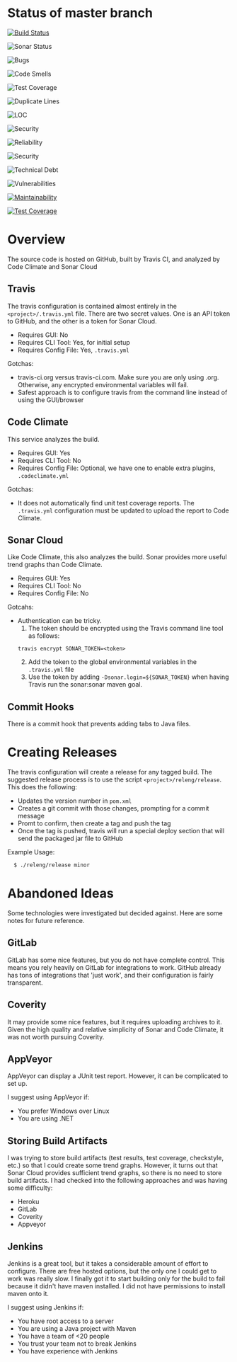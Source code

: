 # Status of master branch

[![Build Status](https://travis-ci.org/joshchamberlain/CS471-Assignments-UMLIntro-GitHubTest2.svg?branch=master)](https://travis-ci.org/joshchamberlain/CS471-Assignments-UMLIntro-GitHubTest2)

![Sonar Status](https://sonarcloud.io/api/project_badges/measure?project=edu.boisestate.cs471%3Asorting&metric=alert_status)

![Bugs](https://sonarcloud.io/api/project_badges/measure?project=edu.boisestate.cs471%3Asorting&metric=bugs)

![Code Smells](https://sonarcloud.io/api/project_badges/measure?project=edu.boisestate.cs471%3Asorting&metric=code_smells)

![Test Coverage](https://sonarcloud.io/api/project_badges/measure?project=edu.boisestate.cs471%3Asorting&metric=coverage)

![Duplicate Lines](https://sonarcloud.io/api/project_badges/measure?project=edu.boisestate.cs471%3Asorting&metric=duplicated_lines_density)

![LOC](https://sonarcloud.io/api/project_badges/measure?project=edu.boisestate.cs471%3Asorting&metric=ncloc)

![Security](https://sonarcloud.io/api/project_badges/measure?project=edu.boisestate.cs471%3Asorting&metric=sqale_rating)

![Reliability](https://sonarcloud.io/api/project_badges/measure?project=edu.boisestate.cs471%3Asorting&metric=reliability_rating)

![Security](https://sonarcloud.io/api/project_badges/measure?project=edu.boisestate.cs471%3Asorting&metric=security_rating)

![Technical Debt](https://sonarcloud.io/api/project_badges/measure?project=edu.boisestate.cs471%3Asorting&metric=sqale_index)

![Vulnerabilities](https://sonarcloud.io/api/project_badges/measure?project=edu.boisestate.cs471%3Asorting&metric=vulnerabilities)

[![Maintainability](https://api.codeclimate.com/v1/badges/83d3e1b3bb55ec1867db/maintainability)](https://codeclimate.com/github/joshchamberlain/CS471-Assignments-UMLIntro-GitHubTest2/maintainability)

[![Test Coverage](https://api.codeclimate.com/v1/badges/83d3e1b3bb55ec1867db/test_coverage)](https://codeclimate.com/github/joshchamberlain/CS471-Assignments-UMLIntro-GitHubTest2/test_coverage)

# Overview
The source code is hosted on GitHub, built by Travis CI, and analyzed by Code Climate and Sonar Cloud

## Travis
The travis configuration is contained almost entirely in the `<project>/.travis.yml` file. There are two secret
values. One is an API token to GitHub, and the other is a token for Sonar Cloud. 
 * Requires GUI: No
 * Requires CLI Tool: Yes, for initial setup
 * Requires Config File: Yes, `.travis.yml`

Gotchas:
 * travis-ci.org versus travis-ci.com. Make sure you are only using .org. Otherwise, any encrypted environmental
 variables will fail.
 * Safest approach is to configure travis from the command line instead of using the GUI/browser
 
## Code Climate
This service analyzes the build.
 * Requires GUI: Yes
 * Requires CLI Tool: No
 * Requires Config File: Optional, we have one to enable extra plugins, `.codeclimate.yml`
 
Gotchas:
 * It does not automatically find unit test coverage reports. The `.travis.yml` configuration must be updated to upload
 the report to Code Climate.

## Sonar Cloud
Like Code Climate, this also analyzes the build. Sonar provides more useful trend graphs than Code Climate.
 * Requires GUI: Yes
 * Requires CLI Tool: No
 * Requires Config File: No
 
Gotcahs:
 * Authentication can be tricky. 
   1. The token should be encrypted using the Travis command line tool as follows:
    ```
    travis encrypt SONAR_TOKEN=<token>
    ```
   2. Add the token to the global environmental variables in the `.travis.yml` file
   3. Use the token by adding `-Dsonar.login=${SONAR_TOKEN}` when having Travis run the sonar:sonar maven goal. 

## Commit Hooks
There is a commit hook that prevents adding tabs to Java files.

# Creating Releases
The travis configuration will create a release for any tagged build. The suggested release process is to use the
script `<project>/releng/release`. This does the following:
 * Updates the version number in `pom.xml`
 * Creates a git commit with those changes, prompting for a commit message
 * Promt to confirm, then create a tag and push the tag
 * Once the tag is pushed, travis will run a special deploy section that will send the packaged jar file to GitHub

Example Usage:
```bash
  $ ./releng/release minor
```

# Abandoned Ideas
Some technologies were investigated but decided against. Here are some notes for future reference.

## GitLab
GitLab has some nice features, but you do not have complete control. This means you rely heavily on GitLab for 
integrations to work. GitHub already has tons of integrations that 'just work', and their configuration is fairly
transparent.

## Coverity
It may provide some nice features, but it requires uploading archives to it. Given the high quality and relative
simplicity of Sonar and Code Climate, it was not worth pursuing Coverity.

## AppVeyor
AppVeyor can display a JUnit test report. However, it can be complicated to set up.

I suggest using AppVeyor if:
 * You prefer Windows over Linux
 * You are using .NET

## Storing Build Artifacts
I was trying to store build artifacts (test results, test coverage, checkstyle, etc.) so that I could create some trend
graphs. However, it turns out that Sonar Cloud provides sufficient trend graphs, so there is no need to store build
artifacts. I had checked into the following approaches and was having some difficulty:
 * Heroku
 * GitLab
 * Coverity
 * Appveyor

## Jenkins
Jenkins is a great tool, but it takes a considerable amount of effort to configure. There are free hosted options, but
the only one I could get to work was really slow. I finally got it to start building only for the build to fail because
it didn't have maven installed. I did not have permissions to install maven onto it.

I suggest using Jenkins if:
 * You have root access to a server
 * You are using a Java project with Maven
 * You have a team of <20 people
 * You trust your team not to break Jenkins
 * You have experience with Jenkins

